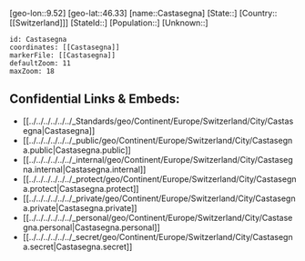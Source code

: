 ﻿---
location: [46.33,9.52]
mapzoom: [7,12] 
mapmarker: city 
type: City
tags:
- geo/City


SpocWebEntityId: 29502
isDeleted: false
confidential: public

---
[geo-lon::9.52]
[geo-lat::46.33]
[name::Castasegna]
[State::]
[Country::[[Switzerland]]]
[StateId::]
[Population::]
[Unknown::]


```leaflet
id: Castasegna
coordinates: [[Castasegna]]
markerFile: [[Castasegna]]
defaultZoom: 11 
maxZoom: 18
```


## Confidential Links & Embeds: 
- [[../../../../../../_Standards/geo/Continent/Europe/Switzerland/City/Castasegna|Castasegna]] 
- [[../../../../../../_public/geo/Continent/Europe/Switzerland/City/Castasegna.public|Castasegna.public]] 
- [[../../../../../../_internal/geo/Continent/Europe/Switzerland/City/Castasegna.internal|Castasegna.internal]] 
- [[../../../../../../_protect/geo/Continent/Europe/Switzerland/City/Castasegna.protect|Castasegna.protect]] 
- [[../../../../../../_private/geo/Continent/Europe/Switzerland/City/Castasegna.private|Castasegna.private]] 
- [[../../../../../../_personal/geo/Continent/Europe/Switzerland/City/Castasegna.personal|Castasegna.personal]] 
- [[../../../../../../_secret/geo/Continent/Europe/Switzerland/City/Castasegna.secret|Castasegna.secret]] 

